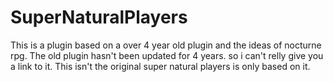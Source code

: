 # SuperNaturalPlayers
This is a plugin based on a over 4 year old plugin and the ideas of nocturne rpg. The old plugin hasn't been updated for 4 years. so i can't relly give you a link to it.
This isn't the original super natural players is only based on it.
